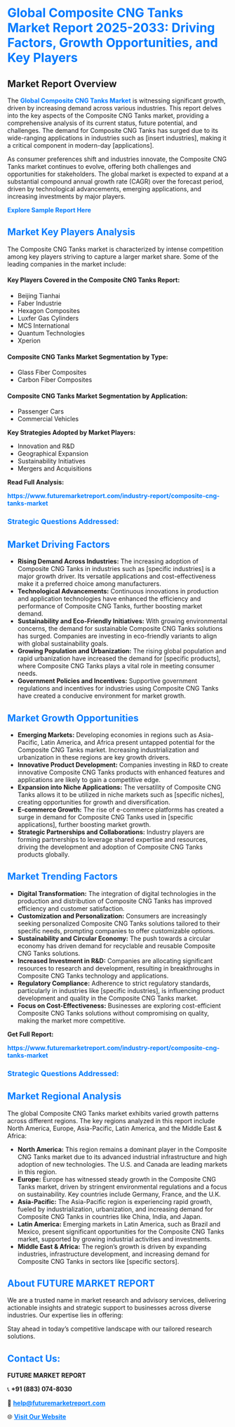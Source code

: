 <h1 style="color: #007BFF;">Global Composite CNG Tanks Market Report 2025-2033: Driving Factors, Growth Opportunities, and Key Players</h1>

<section id="overview">
<h2>Market Report Overview</h2>
<p>The <a href="https://www.futuremarketreport.com/industry-report/composite-cng-tanks-market" style="color: #007BFF; text-decoration: none;"><strong>Global Composite CNG Tanks Market</strong></a> is witnessing significant growth, driven by increasing demand across various industries. This report delves into the key aspects of the Composite CNG Tanks market, providing a comprehensive analysis of its current status, future potential, and challenges. The demand for Composite CNG Tanks has surged due to its wide-ranging applications in industries such as [insert industries], making it a critical component in modern-day [applications].</p>
<p>As consumer preferences shift and industries innovate, the Composite CNG Tanks market continues to evolve, offering both challenges and opportunities for stakeholders. The global market is expected to expand at a substantial compound annual growth rate (CAGR) over the forecast period, driven by technological advancements, emerging applications, and increasing investments by major players.</p>
</section>

<section id="overview">
<p><a href="https://www.futuremarketreport.com/request-sample/reportId=50749" style="color: #007BFF; text-decoration: none;"><strong>Explore Sample Report Here</strong></a></p>
</section>

<section id="key-players">
<h2 style="color: #007BFF;">Market Key Players Analysis</h2>
<p>The Composite CNG Tanks market is characterized by intense competition among key players striving to capture a larger market share. Some of the leading companies in the market include:</p>
<h4>Key Players Covered in the Composite CNG Tanks Report:</h4>
<ul><li>Beijing Tianhai</li><li>Faber Industrie</li><li>Hexagon Composites</li><li>Luxfer Gas Cylinders</li><li>MCS International</li><li>Quantum Technologies</li><li>Xperion</li></ul>
<h4>Composite CNG Tanks Market Segmentation by Type:</h4>
<ul><li>Glass Fiber Composites</li><li>Carbon Fiber Composites</li></ul>

<h4>Composite CNG Tanks Market Segmentation by Application:</h4>
<ul><li>Passenger Cars</li><li>Commercial Vehicles</li></ul>
<p><strong>Key Strategies Adopted by Market Players:</strong></p>
<ul>
<li>Innovation and R&D</li>
<li>Geographical Expansion</li>
<li>Sustainability Initiatives</li>
<li>Mergers and Acquisitions</li>
</ul>
</section>

<section>
<p><strong>Read Full Analysis: </strong></p><a href="https://www.futuremarketreport.com/industry-report/composite-cng-tanks-market" style="color: #007BFF; text-decoration: none;"><strong>https://www.futuremarketreport.com/industry-report/composite-cng-tanks-market</strong></a>
<h3 style="color: #007BFF;">Strategic Questions Addressed:</h3>
</section>

<section id="driving-factors">
<h2 style="color: #007BFF;">Market Driving Factors</h2>
<ul>
<li><strong>Rising Demand Across Industries:</strong> The increasing adoption of Composite CNG Tanks in industries such as [specific industries] is a major growth driver. Its versatile applications and cost-effectiveness make it a preferred choice among manufacturers.</li>
<li><strong>Technological Advancements:</strong> Continuous innovations in production and application technologies have enhanced the efficiency and performance of Composite CNG Tanks, further boosting market demand.</li>
<li><strong>Sustainability and Eco-Friendly Initiatives:</strong> With growing environmental concerns, the demand for sustainable Composite CNG Tanks solutions has surged. Companies are investing in eco-friendly variants to align with global sustainability goals.</li>
<li><strong>Growing Population and Urbanization:</strong> The rising global population and rapid urbanization have increased the demand for [specific products], where Composite CNG Tanks plays a vital role in meeting consumer needs.</li>
<li><strong>Government Policies and Incentives:</strong> Supportive government regulations and incentives for industries using Composite CNG Tanks have created a conducive environment for market growth.</li>
</ul>
</section>

<section id="growth-opportunities">
<h2 style="color: #007BFF;">Market Growth Opportunities</h2>
<ul>
<li><strong>Emerging Markets:</strong> Developing economies in regions such as Asia-Pacific, Latin America, and Africa present untapped potential for the Composite CNG Tanks market. Increasing industrialization and urbanization in these regions are key growth drivers.</li>
<li><strong>Innovative Product Development:</strong> Companies investing in R&D to create innovative Composite CNG Tanks products with enhanced features and applications are likely to gain a competitive edge.</li>
<li><strong>Expansion into Niche Applications:</strong> The versatility of Composite CNG Tanks allows it to be utilized in niche markets such as [specific niches], creating opportunities for growth and diversification.</li>
<li><strong>E-commerce Growth:</strong> The rise of e-commerce platforms has created a surge in demand for Composite CNG Tanks used in [specific applications], further boosting market growth.</li>
<li><strong>Strategic Partnerships and Collaborations:</strong> Industry players are forming partnerships to leverage shared expertise and resources, driving the development and adoption of Composite CNG Tanks products globally.</li>
</ul>
</section>

<section id="trending-factors">
<h2 style="color: #007BFF;">Market Trending Factors</h2>
<ul>
<li><strong>Digital Transformation:</strong> The integration of digital technologies in the production and distribution of Composite CNG Tanks has improved efficiency and customer satisfaction.</li>
<li><strong>Customization and Personalization:</strong> Consumers are increasingly seeking personalized Composite CNG Tanks solutions tailored to their specific needs, prompting companies to offer customizable options.</li>
<li><strong>Sustainability and Circular Economy:</strong> The push towards a circular economy has driven demand for recyclable and reusable Composite CNG Tanks solutions.</li>
<li><strong>Increased Investment in R&D:</strong> Companies are allocating significant resources to research and development, resulting in breakthroughs in Composite CNG Tanks technology and applications.</li>
<li><strong>Regulatory Compliance:</strong> Adherence to strict regulatory standards, particularly in industries like [specific industries], is influencing product development and quality in the Composite CNG Tanks market.</li>
<li><strong>Focus on Cost-Effectiveness:</strong> Businesses are exploring cost-efficient Composite CNG Tanks solutions without compromising on quality, making the market more competitive.</li>
</ul>
</section>

<section>
<p><strong>Get Full Report: </strong></p><a href="https://www.futuremarketreport.com/industry-report/composite-cng-tanks-market" style="color: #007BFF; text-decoration: none;"><strong>https://www.futuremarketreport.com/industry-report/composite-cng-tanks-market</strong></a>
<h3 style="color: #007BFF;">Strategic Questions Addressed:</h3>
</section>


<section id="regional-analysis">
<h2 style="color: #007BFF;">Market Regional Analysis</h2>
<p>The global Composite CNG Tanks market exhibits varied growth patterns across different regions. The key regions analyzed in this report include North America, Europe, Asia-Pacific, Latin America, and the Middle East & Africa:</p>
<ul>
<li><strong>North America:</strong> This region remains a dominant player in the Composite CNG Tanks market due to its advanced industrial infrastructure and high adoption of new technologies. The U.S. and Canada are leading markets in this region.</li>
<li><strong>Europe:</strong> Europe has witnessed steady growth in the Composite CNG Tanks market, driven by stringent environmental regulations and a focus on sustainability. Key countries include Germany, France, and the U.K.</li>
<li><strong>Asia-Pacific:</strong> The Asia-Pacific region is experiencing rapid growth, fueled by industrialization, urbanization, and increasing demand for Composite CNG Tanks in countries like China, India, and Japan.</li>
<li><strong>Latin America:</strong> Emerging markets in Latin America, such as Brazil and Mexico, present significant opportunities for the Composite CNG Tanks market, supported by growing industrial activities and investments.</li>
<li><strong>Middle East & Africa:</strong> The region’s growth is driven by expanding industries, infrastructure development, and increasing demand for Composite CNG Tanks in sectors like [specific sectors].</li>
</ul>
</section>

<footer>
<h2 style="color: #007BFF;">About FUTURE MARKET REPORT</h2>
<p>We are a trusted name in market research and advisory services, delivering actionable insights and strategic support to businesses across diverse industries. Our expertise lies in offering:</p>

<p>Stay ahead in today’s competitive landscape with our tailored research solutions.</p>

<h2 style="color: #007BFF;">Contact Us:</h2>
<p><strong>FUTURE MARKET REPORT</strong></p>
<p>📞 <strong>+91 (883) 074-8030</strong></p>
<p>📧 <strong><a href="mailto:help@futuremarketreport.com" style="color: #007BFF;">help@futuremarketreport.com</a></strong></p>
<p>🌐 <strong><a href="https://www.futuremarketreport.com/" style="color: #007BFF;">Visit Our Website</a></strong></p>
</footer>
